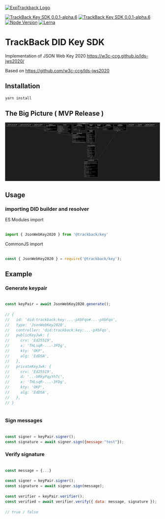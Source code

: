 [![ExpTrackback Logo](https://user-images.githubusercontent.com/2051324/127407635-236f8a7a-4ca6-410a-9fc4-add396743cfa.png)](https://trackback.co.nz/)

[![TrackBack Key SDK 0.0.1-alpha.6](https://img.shields.io/badge/trackback--key-0.0.1--alpha-green)](https://github.com/trackback-blockchain/trackback-verifiable/tree/main/packages/trackback-key)
[![TrackBack Key SDK 0.0.1-alpha.6](https://img.shields.io/badge/build-pass-blueviolet)](https://github.com/trackback-blockchain/trackback-verifiable/tree/main/packages)
[![Node Version](https://img.shields.io/badge/nodejs-14.0.0+-8ca)](https://nodejs.org/es/blog/release/v14.0.0)
[![Lerna](https://img.shields.io/badge/maintained%20with-lerna-cc00ff.svg)](https://lerna.js.org/)

# TrackBack DID Key SDK

Implementation of JSON Web Key 2020 <https://w3c-ccg.github.io/lds-jws2020/>

Based on <https://github.com/w3c-ccg/lds-jws2020>

## Installation

```bash
yarn install
```


## The Big Picture ( MVP Release )
![Architecture](Architecture.png)
## Usage

### importing DID builder and resolver

ES Modules import

```javascript

import { JsonWebKey2020 } from '@trackback/key'

```

CommonJS import

```javascript

const { JsonWebKey2020 } = require('@trackback/key');

```

## Example

### Generate keypair

```javascript

const keyPair = await JsonWebKey2020.generate();

// {
//   id: 'did:trackback:key:...-pXbFqo#...-pXbFqo',
//   type: 'JsonWebKey2020',
//   controller: 'did:trackback:key:...-pXbFqo',
//   publicKeyJwk: {
//     crv: 'Ed25519',
//     x: 'THLsqR-...-3FDg',
//     kty: 'OKP',
//     alg: 'EdDSA',
//   },
//   privateKeyJwk: {
//     crv: 'Ed25519',
//     d: '..-URkyPqyYhTc',
//     x: 'THLsqR-...-3FDg',
//     kty: 'OKP',
//     alg: 'EdDSA',
//   },
// }



```

### Sign messages

```javascript

const signer = keyPair.signer();
const signature = await signer.sign({message:"test"});

```

### Verify signature

```javascript

const message = {...}

const signer = keyPair.signer();
const signature = await signer.sign(message);

const verifier = keyPair.verifier();
const verified = await verifier.verify({ data: message, signature });

// true / false
```
